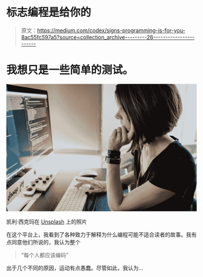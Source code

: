 # 标志编程是给你的

> 原文：<https://medium.com/codex/signs-programming-is-for-you-8ac55fc597a5?source=collection_archive---------26----------------------->

# 我想只是一些简单的测试。

![](img/398c12f68020dc57612f5bbfaf4577ac.png)

凯利·西克玛在 [Unsplash](https://unsplash.com?utm_source=medium&utm_medium=referral) 上的照片

在这个平台上，我看到了各种致力于解释为什么编程可能不适合读者的故事。我有点同意他们所说的，我认为整个

> “每个人都应该编码”

出于几个不同的原因，运动有点愚蠢。尽管如此，我认为…